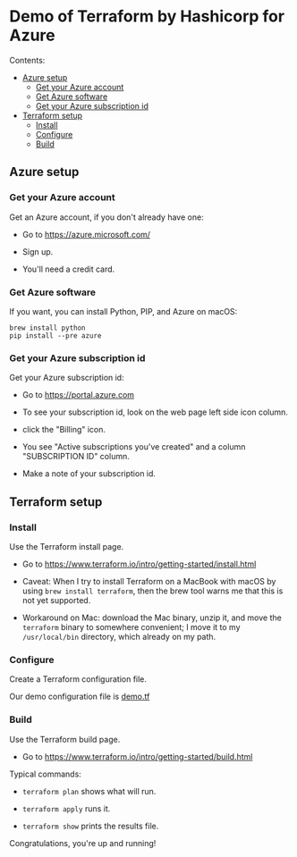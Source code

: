 # Demo of Terraform by Hashicorp for Azure

Contents:

* [Azure setup](#azure-setup)
  * [Get your Azure account](#get-your-azure-account)
  * [Get Azure software](#get-azure-software)
  * [Get your Azure subscription id](#get-your-azure-subscription-id)
* [Terraform setup](#terraform-setup)
  * [Install](#install)
  * [Configure](#configure)
  * [Build](#build)


## Azure setup


### Get your Azure account

Get an Azure account, if you don't already have one:

  * Go to https://azure.microsoft.com/

  * Sign up.
  
  * You'll need a credit card.


### Get Azure software

If you want, you can install Python, PIP, and Azure on macOS:

    brew install python
    pip install --pre azure


### Get your Azure subscription id

Get your Azure subscription id:

  * Go to https://portal.azure.com

  * To see your subscription id, look on the web page left side icon column.

  * click the "Billing" icon. 

  * You see "Active subscriptions you've created" and a column "SUBSCRIPTION ID" column. 

  * Make a note of your subscription id.


## Terraform setup


### Install

Use the Terraform install page.

  * Go to https://www.terraform.io/intro/getting-started/install.html

  * Caveat: When I try to install Terraform on a MacBook with macOS by using `brew install terraform`, then the brew tool warns me that this is not yet supported. 

  * Workaround on Mac: download the Mac binary, unzip it, and move the `terraform` binary to somewhere convenient; I move it to my `/usr/local/bin` directory, which already on my path.


### Configure

Create a Terraform configuration file.

Our demo configuration file is [demo.tf](demo.tf)


### Build

Use the Terraform build page.

  * Go to https://www.terraform.io/intro/getting-started/build.html

Typical commands:

  * `terraform plan` shows what will run.

  * `terraform apply` runs it.

  * `terraform show` prints the results file.

Congratulations, you're up and running!

